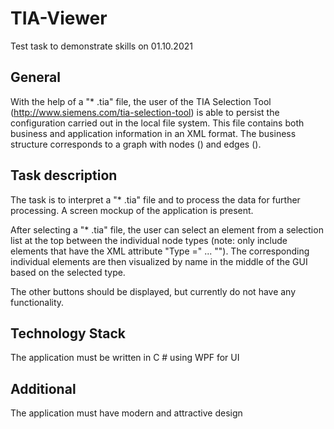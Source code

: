 # TIA-Viewer
Test task to demonstrate skills on 01.10.2021


## General
With the help of a "* .tia" file, the user of the TIA Selection Tool (http://www.siemens.com/tia-selection-tool) is able to persist the configuration carried out in the local file system. This file contains both business and application information in an XML format. The business structure corresponds to a graph with nodes (<node Type = "...">) and edges (<edge Type = "...">).
  
## Task description
The task is to interpret a "* .tia" file and to process the data for further processing. A screen mockup of the application is present.
  
After selecting a "* .tia" file, the user can select an element from a selection list at the top between the individual node types (note: only include elements that have the XML attribute "Type =" ... ""). The corresponding individual elements are then visualized by name in the middle of the GUI based on the selected type.
  
The other buttons should be displayed, but currently do not have any functionality.
  
## Technology Stack
The application must be written in C # using WPF for UI
  
## Additional
The application must have modern and attractive design
